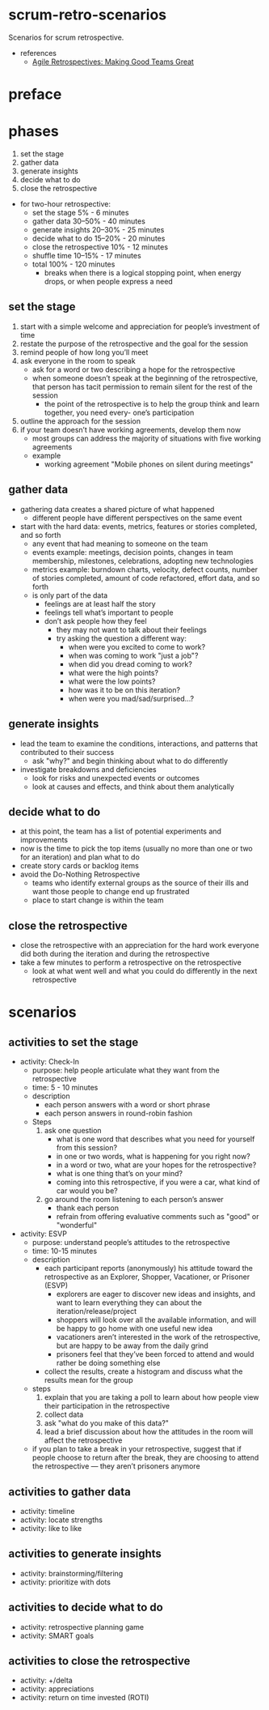 # scrum-retro-scenarios
Scenarios for scrum retrospective.

* references
    * [Agile Retrospectives: Making Good Teams Great](https://www.amazon.com/Agile-Retrospectives-Making-Teams-Great/dp/0977616649)
    
    
# preface

# phases
1. set the stage
1. gather data
1. generate insights
1. decide what to do
1. close the retrospective

* for two-hour retrospective:
    * set the stage 5% - 6 minutes
    * gather data 30–50% - 40 minutes
    * generate insights 20–30% - 25 minutes
    * decide what to do 15–20% - 20 minutes
    * close the retrospective 10% - 12 minutes
    * shuffle time 10–15% - 17 minutes
    * total 100% - 120 minutes
        * breaks when there is a logical stopping point, when energy drops, or when people express a need

## set the stage
1. start with a simple welcome and appreciation for people’s investment of time
1. restate the purpose of the retrospective and the goal for the session
1. remind people of how long you’ll meet
1. ask everyone in the room to speak
    * ask for a word or two describing a hope for the retrospective
    * when someone doesn’t speak at the beginning of the retrospective, that person has tacit permission
    to remain silent for the rest of the session
        * the point of the retrospective is to help the group think and learn together, you need every-
        one’s participation
1. outline the approach for the session
1. if your team doesn’t have working agreements, develop them now
    * most groups can address the majority of situations with five working agreements
    * example
        * working agreement "Mobile phones on silent during meetings"

## gather data
* gathering data creates a shared picture of what happened
    * different people have different perspectives on the same event
* start with the hard data: events, metrics, features or stories completed, and so forth
    * any event that had meaning to someone on the team
    * events example: meetings, decision points, changes in team membership, milestones, 
    celebrations, adopting new technologies
    * metrics example: burndown charts, velocity, defect counts, number of
      stories completed, amount of code refactored, effort data, and so forth
    * is only part of the data
        * feelings are at least half the story
        * feelings tell what’s important to people
        * don’t ask people how they feel
            * they may not want to talk about their feelings 
            * try asking the question a different way:
                * when were you excited to come to work? 
                * when was coming to work "just a job"? 
                * when did you dread coming to work?
                * what were the high points? 
                * what were the low points?
                * how was it to be on this iteration?
                * when were you mad/sad/surprised...?

## generate insights
* lead the team to examine the conditions, interactions, and patterns that contributed to their success
    * ask "why?" and begin thinking about what to do differently
* investigate breakdowns and deficiencies 
    * look for risks and unexpected events or outcomes
    * look at causes and effects, and think about them analytically

## decide what to do
* at this point, the team has a list of potential experiments and improvements
* now is the time to pick the top items (usually no more than one or two for an 
iteration) and plan what to do
* create story cards or backlog items
* avoid the Do-Nothing Retrospective
    * teams who identify external groups as the source of their ills and want those people to 
    change end up frustrated
    * place to start change is within the team
    
## close the retrospective
* close the retrospective with an appreciation for the hard work everyone
did both during the iteration and during the retrospective
* take a few minutes to perform a retrospective on the retrospective
    * look at what went well and what you could do differently in the next retrospective

# scenarios

## activities to set the stage
* activity: Check-In
    * purpose: help people articulate what they want from the retrospective
    * time: 5 - 10 minutes
    * description
        * each person answers with a word or short phrase
        * each person answers in round-robin fashion
    * Steps
        1. ask one question
            * what is one word that describes what you need for yourself from this session?
            * in one or two words, what is happening for you right now?
            * in a word or two, what are your hopes for the retrospective?
            * what is one thing that’s on your mind?
            * coming into this retrospective, if you were a car, what kind of car would you be?
        1. go around the room listening to each person’s answer
            * thank each person
            * refrain from offering evaluative comments such as "good" or "wonderful"
* activity: ESVP
    * purpose: understand people’s attitudes to the retrospective
    * time: 10-15 minutes
    * description
        * each participant reports (anonymously) his attitude toward the
        retrospective as an Explorer, Shopper, Vacationer, or Prisoner (ESVP)
            * explorers are eager to discover new ideas and insights, and want to learn everything 
            they can about the iteration/release/project
            * shoppers will look over all the available information, and will
            be happy to go home with one useful new idea
            * vacationers aren’t interested in the work of the retrospective,
            but are happy to be away from the daily grind
            * prisoners feel that they’ve been forced to attend and would rather be doing  something else
        * collect the results, create a histogram and discuss what the results mean for the group
    * steps
        1. explain that you are taking a poll to learn about how people view their participation in 
        the retrospective
        1. collect data
        1. ask "what do you make of this data?"
        1. lead a brief discussion about how the attitudes in the room will affect the retrospective
    * if you plan to take a break in your retrospective, suggest that if people choose to return after 
    the break, they are choosing to attend the retrospective — they aren’t prisoners anymore

## activities to gather data
* activity: timeline
* activity: locate strengths
* activity: like to like

## activities to generate insights
* activity: brainstorming/filtering
* activity: prioritize with dots

## activities to decide what to do
* activity: retrospective planning game
* activity: SMART goals

## activities to close the retrospective
* activity: +/delta
* activity: appreciations
* activity: return on time invested (ROTI)